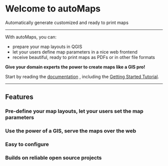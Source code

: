 # Welcome to autoMaps

Automatically generate customized and ready to print maps

---

With autoMaps, you can:

* prepare your map layouts in QGIS
* let your users define map parameters in a nice web frontend
* receive beautiful, ready to print maps as PDFs or in other file formats

__Give your domain experts the power to create maps like a GIS pro!__

Start by reading the
[documentation](https://its-vienna-region.gitlab.io/digilab/automaps/)
, including the
[Getting Started Tutorial](https://its-vienna-region.gitlab.io/digilab/automaps/getting_started/).

---

## Features

### Pre-define your map layouts, let your users set the map parameters

### Use the power of a GIS, serve the maps over the web

### Easy to configure

### Builds on reliable open source projects
